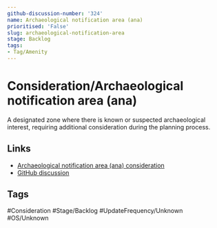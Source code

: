 ```yaml
---
github-discussion-number: '324'
name: Archaeological notification area (ana)
prioritised: 'False'
slug: archaeological-notification-area
stage: Backlog
tags:
- Tag/Amenity
---
```


# Consideration/Archaeological notification area (ana)

A designated zone where there is known or suspected archaeological interest, requiring additional consideration during the planning process.

## Links

* [Archaeological notification area (ana) consideration](https://design.planning.data.gov.uk/planning-consideration/archaeological-notification-area)
* [GitHub discussion](https://github.com/digital-land/data-standards-backlog/discussions/324)

## Tags

#Consideration #Stage/Backlog #UpdateFrequency/Unknown #OS/Unknown